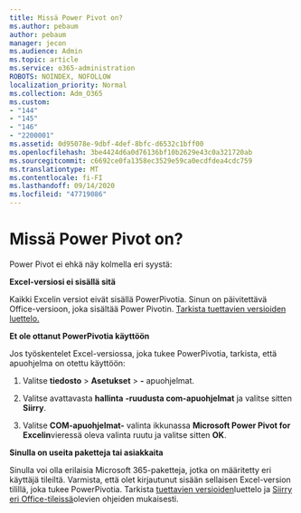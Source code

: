 ```yaml
---
title: Missä Power Pivot on?
ms.author: pebaum
author: pebaum
manager: jecon
ms.audience: Admin
ms.topic: article
ms.service: o365-administration
ROBOTS: NOINDEX, NOFOLLOW
localization_priority: Normal
ms.collection: Adm_O365
ms.custom:
- "144"
- "145"
- "146"
- "2200001"
ms.assetid: 0d95078e-9dbf-4def-8bfc-d6532c1bff00
ms.openlocfilehash: 3be4424d6a0d76136bf10b2629e43c0a321720ab
ms.sourcegitcommit: c6692ce0fa1358ec3529e59ca0ecdfdea4cdc759
ms.translationtype: MT
ms.contentlocale: fi-FI
ms.lasthandoff: 09/14/2020
ms.locfileid: "47719086"
---
```

# <a name="where-is-power-pivot"></a>Missä Power Pivot on?

Power Pivot ei ehkä näy kolmella eri syystä:
  
**Excel-versiosi ei sisällä sitä**
  
Kaikki Excelin versiot eivät sisällä PowerPivotia. Sinun on päivitettävä Office-versioon, joka sisältää Power Pivotin. [Tarkista tuettavien versioiden luettelo.](https://support.office.com/article/aa64e217-4b6e-410b-8337-20b87e1c2a4b.aspx)
  
**Et ole ottanut PowerPivotia käyttöön**
  
Jos työskentelet Excel-versiossa, joka tukee PowerPivotia, tarkista, että apuohjelma on otettu käyttöön:
  
1. Valitse **tiedosto** \> **Asetukset** \> **-** apuohjelmat.

2. Valitse avattavasta **hallinta** **-ruudusta com-apuohjelmat** ja valitse sitten **Siirry**.

3. Valitse **COM-apuohjelmat-** valinta ikkunassa **Microsoft Power Pivot for Excelin**vieressä oleva valinta ruutu ja valitse sitten **OK**.

**Sinulla on useita paketteja tai asiakkaita**
  
Sinulla voi olla erilaisia Microsoft 365-paketteja, jotka on määritetty eri käyttäjä tileiltä. Varmista, että olet kirjautunut sisään sellaisen Excel-version tilillä, joka tukee PowerPivotia. Tarkista [tuettavien versioiden](https://support.office.com/article/aa64e217-4b6e-410b-8337-20b87e1c2a4b.aspx)luettelo ja [Siirry eri Office-tileissä](https://support.office.com/article/b9582171-fd1f-4284-9846-bdd72bb28426.aspx#BKMK_WebSwitchAccounts)olevien ohjeiden mukaisesti.
